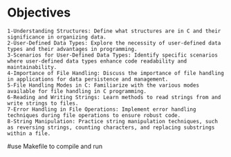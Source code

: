 # Objectives

    1-Understanding Structures: Define what structures are in C and their significance in organizing data.
    2-User-Defined Data Types: Explore the necessity of user-defined data types and their advantages in programming.
    3-Scenarios for User-Defined Data Types: Identify specific scenarios where user-defined data types enhance code readability and maintainability.
    4-Importance of File Handling: Discuss the importance of file handling in applications for data persistence and management.
    5-File Handling Modes in C: Familiarize with the various modes available for file handling in C programming.
    6-Reading and Writing Strings: Learn methods to read strings from and write strings to files.
    7-Error Handling in File Operations: Implement error handling techniques during file operations to ensure robust code.
    8-String Manipulation: Practice string manipulation techniques, such as reversing strings, counting characters, and replacing substrings within a file.

   #use Makefile to compile and run
